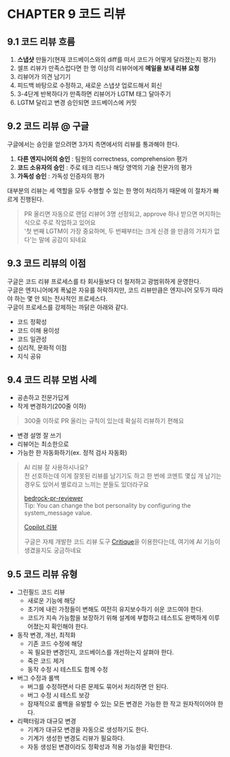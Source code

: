 # CHAPTER 9 코드 리뷰

## 9.1 코드 리뷰 흐름

1. **스냅샷** 만들기(현재 코드베이스와의 diff를 떠서 코드가 어떻게 달라졌는지 평가)
2. 셀프 리뷰가 만족스럽다면 한 명 이상의 리뷰어에게 **메일을 보내 리뷰 요청**
3. 리뷰어가 의견 남기기
4. 피드백 바탕으로 수정하고, 새로운 스냅샷 업로드해서 회신
5. 3-4단계 반복하다가 만족하면 리뷰어가 LGTM 태그 달아주기
6. LGTM 달리고 변경 승인되면 코드베이스에 커밋

## 9.2 코드 리뷰 @ 구글

구글에서는 승인을 얻으려면 3가지 측면에서의 리뷰를 통과해야 한다.  

1. **다른 엔지니어의 승인** : 팀원의 correctness, comprehension 평가
2. **코드 소유자의 승인** : 주로 테크 리드나 해당 영역의 기술 전문가의 평가
3. **가독성 승인** : 가독성 인증자의 평가

대부분의 리뷰는 세 역할을 모두 수행할 수 있는 한 명이 처리하기 때문에 이 절차가 빠르게 진행된다.  

> PR 올리면 자동으로 랜덤 리뷰어 3명 선정되고, approve 하나 받으면 머지하는 식으로 주로 작업하고 있어요  
> '첫 번째 LGTM이 가장 중요하며, 두 번째부터는 크게 신경 쓸 만큼의 가치가 없다'는 말에 공감이 되네요

## 9.3 코드 리뷰의 이점

구글은 코드 리뷰 프로세스를 타 회사들보다 더 철저하고 광범위하게 운영한다.  
구글은 엔지니어에게 폭넓은 자유를 허락하지만, 코드 리뷰만큼은 엔지니어 모두가 따라야 하는 몇 안 되는 전사적인 프로세스다.  
구글이 프로세스를 강제하는 까닭은 아래와 같다.  
- 코드 정확성
- 코드 이해 용이성
- 코드 일관성
- 심리적, 문화적 이점
- 지식 공유

## 9.4 코드 리뷰 모범 사례

- 공손하고 전문가답게
- 작게 변경하기(200줄 이하)
> 300줄 이하로 PR 올리는 규칙이 있는데 확실히 리뷰하기 편해요  
- 변경 설명 잘 쓰기
- 리뷰어는 최소한으로
- 가능한 한 자동화하기(ex. 정적 검사 자동화)

> AI 리뷰 잘 사용하시나요?  
> 전 선호하는데 이게 잘못된 리뷰를 남기기도 하고 한 번에 코멘트 몇십 개 남기는 경우도 있어서 별로라고 느끼는 분들도 있더라구요
> 
> [bedrock-pr-reviewer](https://github.com/tmokmss/bedrock-pr-reviewer)  
> Tip: You can change the bot personality by configuring the system_message value.
> 
> [Copilot 리뷰](https://github.blog/changelog/2024-10-29-github-copilot-code-review-in-github-com-private-preview)
> 
> 구글은 자체 개발한 코드 리뷰 도구 [Critique](https://abseil.io/resources/swe-book/html/ch19.html)을 이용한다는데, 여기에 AI 기능이 생겼을지도 궁금하네요  

## 9.5 코드 리뷰 유형

- 그린필드 코드 리뷰
  - 새로운 기능에 해당
  - 초기에 내린 가정들이 변해도 여전히 유지보수하기 쉬운 코드여야 한다.
  - 코드가 지속 가능함을 보장하기 위해 설계에 부합하고 테스트도 완벽하게 이루어졌는지 확인해야 한다.
- 동작 변경, 개선, 최적화
  - 기존 코드 수정에 해당
  - 꼭 필요한 변경인지, 코드베이스를 개선하는지 살펴야 한다.
  - 죽은 코드 제거
  - 동작 수정 시 테스트도 함께 수정
- 버그 수정과 롤백
  - 버그를 수정하면서 다른 문제도 묶어서 처리하면 안 된다.
  - 버그 수정 시 테스트 보강
  - 잠재적으로 롤백을 유발할 수 있는 모든 변경은 가능한 한 작고 원자적이어야 한다.
- 리팩터링과 대규모 변경
  - 기계가 대규모 변경을 자동으로 생성하기도 한다.
  - 기계가 생성한 변경도 리뷰가 필요하다.
  - 자동 생성된 변경이라도 정확성과 적용 가능성을 확인한다. 
